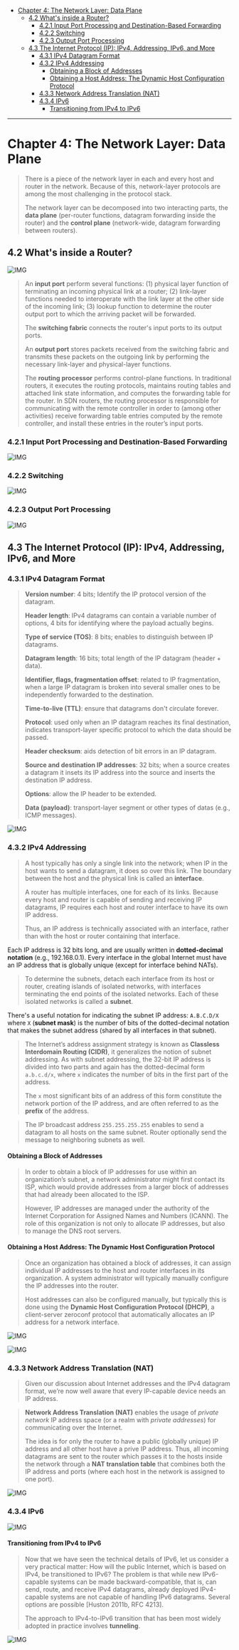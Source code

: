 - [Chapter 4: The Network Layer: Data Plane](#chapter-4-the-network-layer-data-plane)
  - [4.2 What's inside a Router?](#42-whats-inside-a-router)
    - [4.2.1 Input Port Processing and Destination-Based Forwarding](#421-input-port-processing-and-destination-based-forwarding)
    - [4.2.2 Switching](#422-switching)
    - [4.2.3 Output Port Processing](#423-output-port-processing)
  - [4.3 The Internet Protocol (IP): IPv4, Addressing, IPv6, and More](#43-the-internet-protocol-ip-ipv4-addressing-ipv6-and-more)
    - [4.3.1 IPv4 Datagram Format](#431-ipv4-datagram-format)
    - [4.3.2 IPv4 Addressing](#432-ipv4-addressing)
      - [Obtaining a Block of Addresses](#obtaining-a-block-of-addresses)
      - [Obtaining a Host Address: The Dynamic Host Configuration Protocol](#obtaining-a-host-address-the-dynamic-host-configuration-protocol)
    - [4.3.3 Network Address Translation (NAT)](#433-network-address-translation-nat)
    - [4.3.4 IPv6](#434-ipv6)
      - [Transitioning from IPv4 to IPv6](#transitioning-from-ipv4-to-ipv6)

---
# Chapter 4: The Network Layer: Data Plane

> There is a piece of the network layer in each and every host and router in the network. Because of this, network-layer protocols are among the most challenging in the protocol stack.
> 
>  The network layer can be decomposed into two interacting parts, the **data plane** (per-router functions, datagram forwarding inside the router) and the **control plane** (network-wide, datagram forwarding between routers).

## 4.2 What's inside a Router?

![IMG](imgs/4-4.png)

> An **input port** perform several functions: (1) physical layer function of terminating an incoming physical link at a router; (2) link-layer functions needed to interoperate with the link layer at the other side of the incoming link; (3) lookup function to determine the router output port to which the arriving packet will be forwarded.
> 
> The **switching fabric** connects the router's input ports to its output ports.
> 
> An **output port** stores packets received from the switching fabric and transmits these packets on the outgoing link by performing the necessary link-layer and physical-layer functions.
> 
> The **routing processor** performs control-plane functions. In traditional routers, it executes the routing protocols, maintains routing tables and attached link state information, and computes the forwarding table for the router.  In SDN routers, the routing processor is responsible for communicating with the remote controller in order to (among other activities) receive forwarding table entries computed by the remote controller, and install these entries in the router’s input ports.

### 4.2.1 Input Port Processing and Destination-Based Forwarding

![IMG](imgs/4-5.png)

### 4.2.2 Switching

![IMG](imgs/4-6.png)

### 4.2.3 Output Port Processing

![IMG](imgs/4-7.png)

## 4.3 The Internet Protocol (IP): IPv4, Addressing, IPv6, and More

### 4.3.1 IPv4 Datagram Format

> **Version number**: 4 bits; Identify the IP protocol version of the datagram.
> 
> **Header length**: IPv4 datagrams can contain a variable number of options, 4 bits for identifying where the payload actually begins.
> 
> **Type of service (TOS)**: 8 bits; enables to distinguish between IP datagrams.
> 
> **Datagram length**: 16 bits; total length of the IP datagram (header + data).
> 
> **Identifier, flags, fragmentation offset**: related to IP fragmentation, when a large IP datagram is broken into several smaller ones to be independently forwarded to the destination. 
> 
> **Time-to-live (TTL)**: ensure that datagrams don't circulate forever.
> 
> **Protocol**: used only when an IP datagram reaches its final destination, indicates transport-layer specific protocol to which the data should be passed.
> 
> **Header checksum**: aids detection of bit errors in an IP datagram.
> 
> **Source and destination IP addresses**: 32 bits; when a source creates a datagram it insets its IP address into the source and inserts the destination IP address.
> 
> **Options**: allow the IP header to be extended.
> 
> **Data (payload)**: transport-layer segment or other types of datas (e.g., ICMP messages).

![IMG](imgs/4-17.png)


### 4.3.2 IPv4 Addressing

> A host typically has only a single link into the network; when IP in the host wants to send a datagram, it does so over this link. The boundary between the host and the physical link is called an **interface**.
> 
> A router has multiple interfaces, one for each of its links. Because every host and router is capable of sending and receiving IP datagrams, IP requires each host and router interface to have its own IP address. 
> 
> Thus, an IP address is technically associated with an interface, rather than with the host or router containing that interface.

Each IP address is 32 bits long, and are usually written in **dotted-decimal notation** (e.g., 192.168.0.1). Every interface in the global Internet must have an IP address that is globally unique (except for interface behind NATs).

> To determine the subnets, detach each interface from its host or router, creating islands of isolated networks, with interfaces terminating the end points of the isolated networks. Each of these isolated networks is called a **subnet**.

There's a useful notation for indicating the subnet IP address: `A.B.C.D/X` where `X` (**subnet mask**) is the number of bits of the dotted-decimal notation that makes the subnet address (shared by all interfaces in that subnet).

> The Internet’s address assignment strategy is known as **Classless Interdomain Routing (CIDR)**, it generalizes the notion of subnet addressing. As with subnet addressing, the 32-bit IP address is divided into two parts and again has the dotted-decimal form `a.b.c.d/x`, where `x` indicates the number of bits in the first part of the address.
>
> The `x` most significant bits of an address of this form constitute the network portion of the IP address, and are often referred to as the **prefix** of the address.

> The IP broadcast address `255.255.255.255` enables to send a datagram to all hosts on the same subnet. Router optionally send the message to neighboring subnets as well.

#### Obtaining a Block of Addresses

> In order to obtain a block of IP addresses for use within an organization’s subnet, a network administrator might first contact its ISP, which would provide addresses from a larger block of addresses that had already been allocated to the ISP.
> 
> However, IP addresses are managed under the authority of the Internet Corporation for Assigned Names and Numbers (ICANN). The role of this organization is not only to allocate IP addresses, but also to manage the DNS root servers.

#### Obtaining a Host Address: The Dynamic Host Configuration Protocol

> Once an organization has obtained a block of addresses, it can assign individual IP addresses to the host and router interfaces in its organization. A system administrator will typically manually configure the IP addresses into the router.
> 
> Host addresses can also be configured manually, but typically this is done using the **Dynamic Host Configuration Protocol (DHCP)**, a client-server zeroconf protocol that automatically allocates an IP address for a network interface.

![IMG](imgs/4-23.png)

![IMG](imgs/4-24.png)

### 4.3.3 Network Address Translation (NAT)

> Given our discussion about Internet addresses and the IPv4 datagram format, we’re now well aware that every IP-capable device needs an IP address.

> **Network Address Translation (NAT)** enables the usage of *private network* IP address space (or a realm with *private addresses*) for communicating over the Internet.
> 
> The idea is for only the router to have a public (globally unique) IP address and all other host have a prive IP address. Thus, all incoming datagrams are sent to the router which passes it to the hosts inside the network through a **NAT translation table** that combines both the IP address and ports (where each host in the network is assigned to one port).

![IMG](imgs/4-25.png)


### 4.3.4 IPv6

![IMG](imgs/4-26.png)

#### Transitioning from IPv4 to IPv6

> Now that we have seen the technical details of IPv6, let us consider a very practical matter: How will the public Internet, which is based on IPv4, be transitioned to IPv6? The problem is that while new IPv6-capable systems can be made backward-compatible, that is, can send, route, and receive IPv4 datagrams, already deployed IPv4-capable systems are not capable of handling IPv6 datagrams. Several options are possible [Huston 2011b, RFC 4213].
> 
> The approach to IPv4-to-IPv6 transition that has been most widely adopted in practice involves **tunneling**.

![IMG](imgs/4-27.png)